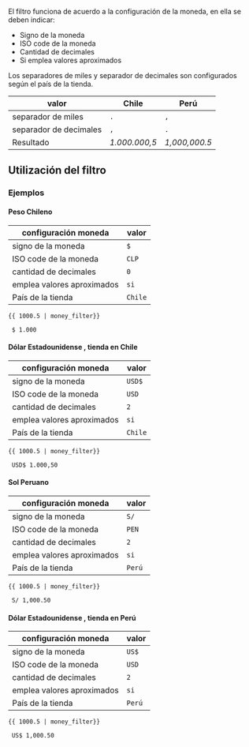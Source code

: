 El filtro funciona de acuerdo a la configuración de la moneda, en ella se deben indicar:
* Signo de la moneda
* ISO code de la moneda
* Cantidad de decimales
* Si emplea valores aproximados

Los separadores de miles y separador de decimales son configurados según el país de la tienda. 

| valor | Chile | Perú | 
| ----- | ----- | ---- | 
| separador de miles | `.`|`,`| 
| separador de decimales | `,`|`.`| 
| Resultado | _1.000.000,5_ | _1,000,000.5_ |


## Utilización del filtro

### Ejemplos

#### Peso Chileno
| configuración moneda | valor |
| ------------- | ----- |
| signo de la moneda | `$` |
| ISO code de la moneda | `CLP` |
| cantidad de decimales | `0` |
| emplea valores aproximados |  `si` |
| País de la tienda | `Chile` |
```
{{ 1000.5 | money_filter}}
```
```
 $ 1.000
```

#### Dólar Estadounidense , tienda en Chile
| configuración moneda | valor |
| ------------- | ----- |
| signo de la moneda | `USD$` |
| ISO code de la moneda | `USD` |
| cantidad de decimales | `2` |
| emplea valores aproximados |  `si` |
| País de la tienda | `Chile` |
```
{{ 1000.5 | money_filter}}
```
```
 USD$ 1.000,50
```

#### Sol Peruano 
| configuración moneda | valor |
| ------------- | ----- |
| signo de la moneda | `S/` |
| ISO code de la moneda | `PEN` |
| cantidad de decimales | `2` |
| emplea valores aproximados |  `si` |
| País de la tienda | `Perú` |
```
{{ 1000.5 | money_filter}}
```
```
 S/ 1,000.50
```
#### Dólar Estadounidense , tienda en Perú
| configuración moneda | valor |
| ------------- | ----- |
| signo de la moneda | `US$` |
| ISO code de la moneda | `USD` |
| cantidad de decimales | `2` |
| emplea valores aproximados |  `si` |
| País de la tienda | `Perú` |
```
{{ 1000.5 | money_filter}}
```
```
 US$ 1,000.50
```